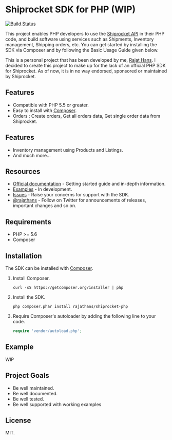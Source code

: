 <!-- [![N|Solid](http://www.kartrocket.com/wp-content/uploads/2013/08/shiprocket_logo.png =100x)](https://app.shiprocket.in/) -->

# Shiprocket SDK for PHP (WIP)

[![Build Status](https://travis-ci.org/rajathans/shiprocket-php.svg?branch=master)](https://travis-ci.org/rajathans/shiprocket-php)

This project enables PHP developers to use the [Shiprocket API](http://devdockui.shiprocket.in) in their PHP code, and build software using services such as Shipments, Inventory management, Shipping orders, etc. You can get started by installing the SDK via Composer and by following the Basic Usage Guide given below.

This is a personal project that has been developed by me, [Rajat Hans](http://rajathans.github.io). I decided to create this project to make up for the lack of an official PHP SDK for Shiprocket. As of now, it is in no way endorsed, sponsored or maintained by Shiprocket.

## Features

  - Compatible with PHP 5.5 or greater.
  - Easy to install with [Composer](http://getcomposer.org/).
  - Orders : Create orders, Get all orders data, Get single order data from Shiprocket.

## Features
- Inventory management using Products and Listings.
- And much more...

## Resources

  - [Official documentation](http://devdockui.shiprocket.in/) - Getting started guide and in-depth information.
  - [Examples]() - In development.
  - [Issues](https://www.github.com/rajathans/shiprocket-php/issues/) - Raise your concerns for support with the SDK.
  - [@rajathans](https://twitter.com/rajathans9) - Follow on Twitter for announcements of releases, important changes and so on.

## Requirements

  - PHP >= 5.6
  - Composer

## Installation

The SDK can be installed with [Composer](http://getcomposer.org/).

  1. Install Composer.

     ```
     curl -sS https://getcomposer.org/installer | php
     ```

  1. Install the SDK.

     ```
     php composer.phar install rajathans/shiprocket-php
     ```

  1. Require Composer's autoloader by adding the following line to your code.

     ```php
     require 'vendor/autoload.php';
     ```

## Example
WIP

## Project Goals

  - Be well maintained.
  - Be well documented.
  - Be well tested.
  - Be well supported with working examples

## License

MIT.

